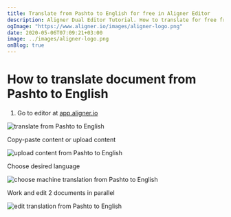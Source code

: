 ```yaml
---
title: Translate from Pashto to English for free in Aligner Editor
description: Aligner Dual Editor Tutorial. How to translate for free from Pashto to English. Aligner is multilingual document management platform. 
ogImage: "https://www.aligner.io/images/aligner-logo.png"
date: 2020-05-06T07:09:21+03:00
image: ../images/aligner-logo.png
onBlog: true
---
```


# How to translate document from Pashto to English

1. Go to editor at [app.aligner.io](https://app.aligner.io "Aligner App web page")

![translate from Pashto to English](../aligner-blank-editor.png "translate from Pashto to English")

Copy-paste content or upload content

![upload content from Pashto to English](../aligner-uploaded-document.png "upload content from Pashto to English")

Choose desired language

![choose machine translation from Pashto to English](../aligner-language-dropdown.png "choose machine translation from Pashto to English")

Work and edit 2 documents in parallel

![edit translation from Pashto to English](../aligner-double-sitded-editor.png "edit translation from Pashto to English")

